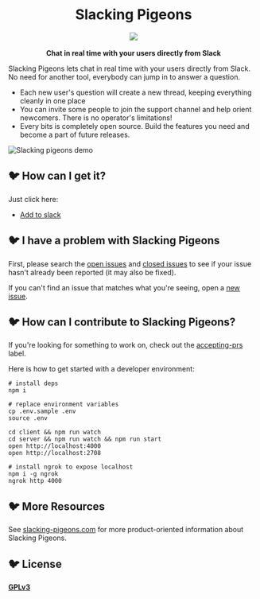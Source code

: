 <h1 align="center">Slacking Pigeons</h1>

<div align="center">
  <img src="https://user-images.githubusercontent.com/3254314/29243751-bb628be2-7f5b-11e7-9c88-df4bdbd3cf71.png" />
</div>
<br />
<div align="center">
  <strong>Chat in real time with your users directly from Slack</strong>
</div>

Slacking Pigeons lets chat in real time with your users directly from Slack. No need for another tool, everybody can jump in to answer a question.

- Each new user's question will create a new thread, keeping everything cleanly in one place
- You can invite some people to join the support channel and help orient newcomers. There is no operator's limitations!
- Every bits is completely open source. Build the features you need and become a part of future releases.

![Slacking pigeons demo](https://user-images.githubusercontent.com/3254314/29005469-057cd2f2-7a91-11e7-95ba-1c4a49401eb3.gif)

## :bird: How can I get it?

Just click here:

 - [Add to slack](https://slack.com/oauth/authorize?&client_id=218949921206.219415872899&scope=incoming-webhook,channels:history,chat:write:bot,users:read,groups:history)


## :bird: I have a problem with Slacking Pigeons

First, please search the [open issues](https://github.com/mathieudutour/slacking-pigeons/issues?q=is%3Aopen)
and [closed issues](https://github.com/mathieudutour/slacking-pigeons/issues?q=is%3Aclosed)
to see if your issue hasn't already been reported (it may also be fixed).

If you can't find an issue that matches what you're seeing, open a [new issue](https://github.com/mathieudutour/slacking-pigeons/issues/new).

## :bird: How can I contribute to Slacking Pigeons?

If you're looking for something to work on, check out the [accepting-prs](https://github.com/mathieudutour/slacking-pigeons/issues?q=is%3Aopen+is%3Aissue+label%3Aaccepting-prs) label.

Here is how to get started with a developer environment:
```
# install deps
npm i

# replace environment variables
cp .env.sample .env
source .env

cd client && npm run watch
cd server && npm run watch && npm run start
open http://localhost:4000
open http://localhost:2708

# install ngrok to expose localhost
npm i -g ngrok
ngrok http 4000
```

## :bird: More Resources

See [slacking-pigeons.com](https://slacking-pigeons.com) for more product-oriented
information about Slacking Pigeons.

## :bird: License

**[GPLv3](http://www.gnu.org/licenses/gpl-3.0.html)**



